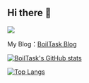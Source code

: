 ## Hi there 👋

![](https://komarev.com/ghpvc/?username=BoilTask&abbreviated=true)

<!--
**BoilTask/BoilTask** is a ✨ _special_ ✨ repository because its `README.md` (this file) appears on your GitHub profile.

Here are some ideas to get you started:

- 🔭 I’m currently working on ...
- 🌱 I’m currently learning ...
- 👯 I’m looking to collaborate on ...
- 🤔 I’m looking for help with ...
- 💬 Ask me about ...
- 📫 How to reach me: ...
- 😄 Pronouns: ...
- ⚡ Fun fact: ...
-->

My Blog：[BoilTask Blog](https://boiltask.com)

[![BoilTask's GitHub stats](https://github-readme-stats.vercel.app/api?username=BoilTask&show_icons=true)](https://github.com/BoilTask)

[![Top Langs](https://github-readme-stats.vercel.app/api/top-langs/?username=BoilTask)](https://github.com/BoilTask)
